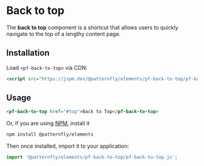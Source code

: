 # Back to top

 The **back to top** component is a shortcut that allows users to quickly navigate to the top of a lengthy content page.


##  Installation
Load `<pf-back-to-top>` via CDN:

```html
<script src="https://jspm.dev/@patternfly/elements/pf-back-to-top/pf-back-to-top.js"></script>
```

## Usage

```html
<pf-back-to-top href="#top">Back to Top</pf-back-to-top>
```

Or, if you are using [NPM](https://npm.im), install it

```bash
npm install @patternfly/elements
```

Then once installed, import it to your application:

```js
import '@patternfly/elements/pf-back-to-top/pf-back-to-top.js';
```

[docs]: https://patternflyelements.org/components/back-to-top
